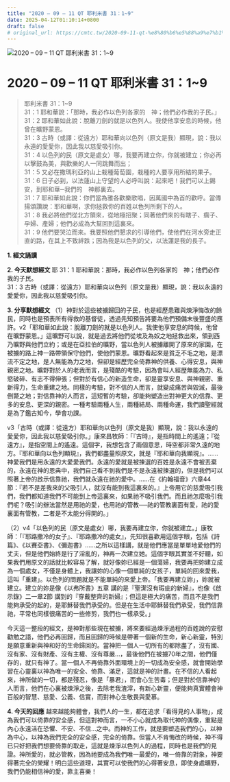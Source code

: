 ```yaml
---
title: "2020 – 09 – 11 QT 耶利米書 31：1~9"
date: 2025-04-12T01:10:14+0800
draft: false
# original_url: https://cmtc.tw/2020-09-11-qt-%e8%80%b6%e5%88%a9%e7%b1%b3%e6%9b%b8-31%ef%bc%9a19
---
```


![2020 – 09 – 11 QT 耶利米書 31：1\~9](/images/qt.jpg   "2020 – 09 – 11 QT 耶利米書 31：1\~9")

# 2020 – 09 – 11 QT 耶利米書 31：1\~9

> 耶利米書 31：1\~9  
> 31：1 耶和華說：「那時，我必作以色列各家的　神；他們必作我的子民。」  
> 31：2 耶和華如此說：脫離刀劍的就是以色列人。我使他享安息的時候，他曾在曠野蒙恩。  
> 31：3 古時（或譯：從遠方）耶和華向以色列（原文是我）顯現，說：我以永遠的愛愛你，因此我以慈愛吸引你。  
> 31：4 以色列的民（原文是處女）哪，我要再建立你，你就被建立；你必再以擊鼓為美，與歡樂的人一同跳舞而出；  
> 31：5 又必在撒瑪利亞的山上栽種葡萄園，栽種的人要享用所結的果子。  
> 31：6 日子必到，以法蓮山上守望的人必呼叫說：起來吧！我們可以上錫安，到耶和華─我們的　神那裏去。  
> 31：7 耶和華如此說：你們當為雅各歡樂歌唱，因萬國中為首的歡呼。當傳揚頌讚說：耶和華啊，求你拯救你的百姓以色列所剩下的人。  
> 31：8 我必將他們從北方領來，從地極招聚；同著他們來的有瞎子、瘸子、孕婦、產婦；他們必成為大幫回到這裏來。  
> 31：9 他們要哭泣而來。我要照他們懇求的引導他們，使他們在河水旁走正直的路，在其上不致絆跌；因為我是以色列的父，以法蓮是我的長子。

**1. 經文誦讀**

**2.  今天默想經文**
耶 31：1 耶和華說：那時，我必作以色列各家的　神；他們必作我的子民。  
31：3 古時（或譯：從遠方）耶和華向以色列（原文是我）顯現，說：我以永遠的愛愛你，因此我以慈愛吸引你。

**3. 分享默想經文**
（1）神對於這些被擄歸回的子民，也是經歷患難與煉淨悔改的餘民，同時也是預表所有得救的基督徒，透過先知預告將要為他們預備末後豐盛的應許。v2「耶和華如此說：脫離刀劍的就是以色列人。我使他享安息的時候，他曾在曠野蒙恩。」這曠野可以說，就是過去將他們從埃及為奴之地拯救出來，領到西乃曠野與他們立約；或是在亞拉伯的曠野，當以色列人被擄離開了原來的家園，在被擄的路上神一路帶領保守他們，使他們蒙恩。曠野看起來是貧乏不毛之地，是漂流不定之地，是人無能為力之地，但卻是經歷完全倚靠神的供養、心得安息，與神親密之地。曠野對於人的老我而言，是殘酷的考驗，因為會叫人經歷無能為力、私慾破碎、有志不得伸張；但對於有信心的新造生命，卻是靈享安息、與神親密、重新得力，生命重建之地。同樣的考驗，對不信的人而言，就變成痛苦與毀滅，最後倒斃之地；對信靠神的人而言，這短暫的考驗，卻能夠塑造出對神更大的信靠、更多的安息、更深的親密。一種考驗兩種人生，兩種結局、兩種命運，我們讀聖經就是為了鑑古知今，學會功課。

v3「古時（或譯：從遠方）耶和華向以色列（原文是我）顯現，說：我以永遠的愛愛你，因此我以慈愛吸引你。」康來昌牧師：「『古時』，是指時間上的遙遠；『從遠方』，是指空間上的遙遠。這個字，我想包含了兩個意思，時空都非常久遠的地方。『耶和華向以色列顯現』，我們都盡量照原文，就是『耶和華向我顯現』。……神愛我們是用永遠的大愛愛我們。永遠的愛就是被揀選的百姓是永遠不會被丟棄的，永遠在神的恩典中，我們自己看不到我們是不是永遠被揀選的，但是我們可以照著上帝的啟示信靠祂，我們就永遠在祂的愛中。……在《約翰福音》六章44節：『若不是差我來的父吸引人，就沒有能到我這裏來的。』上帝用它的慈愛吸引我們，我們都知道我們不可能到上帝這裏來，如果祂不吸引我們。而且祂怎麼吸引我們呢？吸引的辦法當然是用祂的愛，也用祂的管教──祂的管教裏面有愛，祂的愛裏面有管教，二者是不太能分得開的。」

（2）v4「以色列的民（原文是處女）哪，我要再建立你，你就被建立。」康牧師：「『耶路撒冷的女子』、『耶路撒冷的處女』，先知很喜歡用這個字眼，包括《詩篇》、《以賽亞書》、《彌迦書》……之所以這樣講，就是他們應當是單單地愛他們的丈夫，但是他們始終是行了淫亂的，神再一次建立她。這個字眼其實並不好聽，如果我們用原文的話就比較容易了解，就好像妳已經是一個蕩婦，我要再把妳建立成為一個處女，不僅是身體上，我讓妳的心像一個單純的女孩子，單純的回來愛我，這叫「重建」。以色列的問題就是不能單純的來愛上帝。「我要再建立妳」，妳就被建立。建立的妳是像《以弗所書》五章 講的是『聖潔沒有瑕疵的新婦』，也像《啟示錄》二一章2節 講到的『穿戴整齊的新婦』；但這是極大的痛苦，而且不是我們能夠承受的起的，是耶穌替我們承受的。但是在生活中耶穌替我們承受，我們信靠祂，平常也同樣很痛苦的一些修剪，我們也一樣承受。」

今天這一整段的經文，是神對那些現在被擄，將來要經過煉淨過程的百姓說的安慰勸勉之語，他們必再回歸，而且回歸的時候是帶著一個新的生命，新心新靈，特別是願意重新與神和好的生命歸回的。當神把一個人一切所有的都除盡了，沒有國、沒有家、沒有財產、沒有主權、沒有尊嚴…，最後他們在被擄70年之間，他們僅存的，就只有神了。當一個人不再倚靠外面環境上的一切成為安全感，就會開始學習在心靈裏以神為唯一的安全、倚靠、滿足，這就是神的計畫。在不信的人看起來，神所做的一切，都是殘忍，像是「暴君」，而會心生苦毒；但是對於信靠神的人而言，他們在心裏被煉淨之後，去除老我渣滓，有新心新靈，便能夠真實體會神百般的智慧、慈愛、公義、信實，而對神心生敬畏與愛慕。

**4. 今天的回應**
越來越能夠體會，我們人的一生，都在追求「看得見的人事物」，成為我們可以倚靠的安全感，但這對神而言，一不小心就成為取代神的偶像，重點是內心永遠活在恐懼、不安、不信…之中。而神的工作，就是要塑造我們的心，以神為中心，以神為我們完全的安全感，完全的倚靠。但當人不肯悔改的時候，神不得已只好把我們想要倚靠的取走，這就是煉淨以色列人的過程，同時也是我們的見證。神所愛的，就必管教，因為祂要成為我們唯一最愛的，唯一倚靠的對象，神要得著完全的榮耀！明白這些道理，其實可以使我們的心得著安息，即使身處曠野，我們仍能相信神的愛，靠主喜樂！
